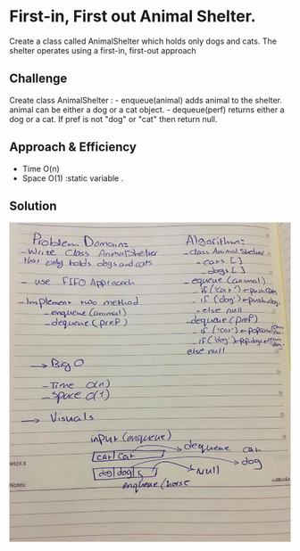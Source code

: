 # First-in, First out Animal Shelter.
Create a class called AnimalShelter which holds only dogs and cats. The shelter operates using a first-in, first-out approach
## Challenge
Create class AnimalShelter : - enqueue(animal)
adds animal to the shelter. animal can be either a dog or a cat object. - dequeue(perf)
returns either a dog or a cat. If pref is not "dog" or "cat" then return null.
## Approach & Efficiency
- Time O(n)
- Space O(1) :static variable .

## Solution 
![](https://github.com/AhlamAlefishat-401-advanced-javascript/data-structures-and-algorithms/blob/master/assets/animal.jpg)
